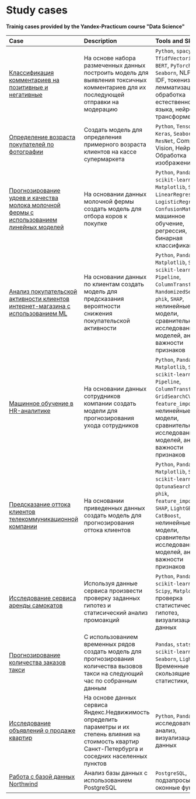 # Study cases

**Trainig cases provided by the Yandex-Practicum course "Data Science"**

| Case                  | Description           | Tools and Skills          |
|:----------------------|:----------------------|:--------------------------|
| [Классификация комментариев на позитивные и негативные](https://github.com/Gitsmither/comments_classification) | На основе набора размеченных данных построить модель для выявления токсичных комментариев для их последующей отправки на модерацию | `Python`, `spacy`, `nltk`, `TfidfVectorizer`, `BERT`, `PyTorch`,`Pandas`, `Seaborn`, NLP, TF-IDF, токенизация, лемматизация, обработка естественного языка, нейросети, трансформеры |
| [Определение возраста покупателей по фотографии](https://github.com/Gitsmither/cv_faces_age) | Создать модель для определения примерного возраста клиентов на кассе супермаркета | `Python`, `Tensorflow`, `Keras`, `Seaborn`, `ResNet`, Computer Vision, Нейросети, Обработка изображений |
| [Прогнозирование удоев и качества молока молочной фермы с использованием линейных моделей](https://github.com/Gitsmither/cows_ml) | На основании данных молочной фермы создать модель для отбора коров к покупке | `Python`, `Pandas`, `scikit-learn`, `Numpy`, `Matplotlib`, `Seaborn`, `LinearRegression`, `LogisticRegression`, `ConfusionMatrix`, машинное обучение, регрессия, бинарная классификация |
| [Анализ покупательской активности клиентов интернет-магазина с использованием ML](https://github.com/Gitsmither/shop_churn) | На основании данных по клиентам создать модель для предсказания вероятности снижения покупательской активности | `Python`, `Pandas`, `Matplotlib`, `Seaborn`, `scikit-learn`,  `Pipeline`, `ColumnTransformer`, `RandomizedSearchCV`, `phik`, `SHAP`, нелинейные модели, сравнительное исследование моделей, анализ важности признаков|
| [Машинное обучение в HR-аналитике](https://github.com/Gitsmither/hr_analytics) | На основании данных сотрудников компании создать модели для прогнозирования ухода сотрудников | `Python`, `Pandas`, `Matplotlib`, `Seaborn`, `scikit-learn`, `Pipeline`, `ColumnTransformer`, `GridSearchCV`, `phik`, `feature_importances`, нелинейные модели, сравнительное исследование моделей, анализ важности признаков |
| [Предсказание оттока клиентов телекоммуникационной компании](https://github.com/Gitsmither/telecom_churn) | На основании приведенных данных создать модель для прогнозирования оттока клиентов | `Python`, `Pandas`, `Matplotlib`, `Seaborn`, `scikit-learn`, `OptunaSearchCV`, `phik`, `feature_importances`, `SHAP`, `LightGBM`, `CatBoost`, нелинейные модели, сравнительное исследование моделей, анализ важности признаков |
| [Исследование сервиса аренды самокатов](https://github.com/Gitsmither/scooters_AB) | Используя данные сервиса произвести проверку заданных гипотез и статисический анализ промоакций | `Python`, `Pandas`, `scikit-learn`, `Numpy`, `Scipy`, `Matplotlib`, проверка статистических гипотез, визуализация данных |
| [Прогнозирование количества заказов такси](https://github.com/Gitsmither/taxi_ts) | С использованием временных рядов создать модель для прогнозирования количества вызовов такси на следующий час по собранным данным | `Pandas`, `statsmodels`, `scikit-learn`, `Seaborn`, `LightGBM`, Временные ряды: скользящие статистики, тренд |
| [Исследование объявлений о продаже квартир](https://github.com/Gitsmither/flats_anlt) | На основе данных сервиса Яндекс.Недвижимость определить параметры и их степень влияния на стоимость квартир Санкт-Петербурга и соседних населенных пунктов | `Python`, `Pandas`, исследовательский анализ, визуализация данных |
| [Работа с базой данных Northwind](https://github.com/Gitsmither/northwind_db) | Анализ базы данных с использованием PostgreSQL | `PostgreSQL`, подзапросы, оконные функции |
